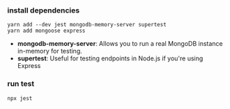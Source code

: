 ### install dependencies
```
yarn add --dev jest mongodb-memory-server supertest
yarn add mongoose express
```
- **mongodb-memory-server**: Allows you to run a real MongoDB instance in-memory for testing.
- **supertest**: Useful for testing endpoints in Node.js if you're using Express

### run test
```
npx jest
```
